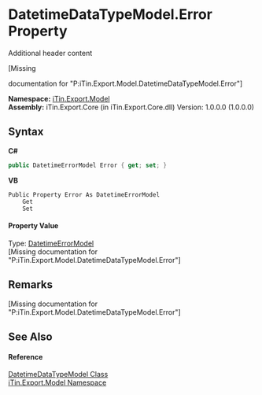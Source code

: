 # DatetimeDataTypeModel.Error Property 
Additional header content 

\[Missing <summary> documentation for "P:iTin.Export.Model.DatetimeDataTypeModel.Error"\]

**Namespace:**&nbsp;<a href="ef57ffcc-e95e-b212-5a46-9aa6f5a3511f">iTin.Export.Model</a><br />**Assembly:**&nbsp;iTin.Export.Core (in iTin.Export.Core.dll) Version: 1.0.0.0 (1.0.0.0)

## Syntax

**C#**<br />
``` C#
public DatetimeErrorModel Error { get; set; }
```

**VB**<br />
``` VB
Public Property Error As DatetimeErrorModel
	Get
	Set
```


#### Property Value
Type: <a href="193d52c9-75bb-91ec-36fb-5b1500eb63fe">DatetimeErrorModel</a><br />\[Missing <value> documentation for "P:iTin.Export.Model.DatetimeDataTypeModel.Error"\]

## Remarks
\[Missing <remarks> documentation for "P:iTin.Export.Model.DatetimeDataTypeModel.Error"\]

## See Also


#### Reference
<a href="c4b5cd89-df6f-7f94-d1c5-9031ceb1ae63">DatetimeDataTypeModel Class</a><br /><a href="ef57ffcc-e95e-b212-5a46-9aa6f5a3511f">iTin.Export.Model Namespace</a><br />